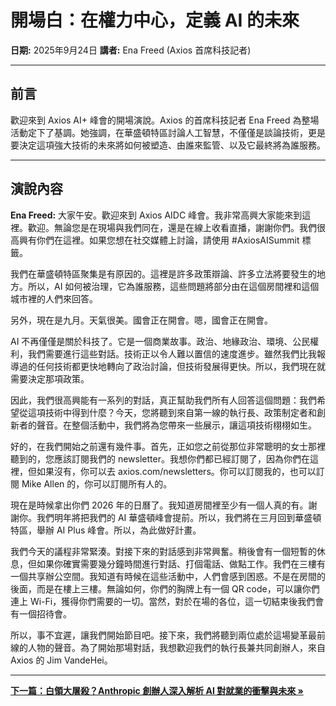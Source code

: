 # 開場白：在權力中心，定義 AI 的未來

**日期:** 2025年9月24日
**講者:** Ena Freed (Axios 首席科技記者)

---

## 前言

歡迎來到 Axios AI+ 峰會的開場演說。Axios 的首席科技記者 Ena Freed 為整場活動定下了基調。她強調，在華盛頓特區討論人工智慧，不僅僅是談論技術，更是要決定這項強大技術的未來將如何被塑造、由誰來監管、以及它最終將為誰服務。

---

## 演說內容

**Ena Freed:** 大家午安。歡迎來到 Axios AIDC 峰會。我非常高興大家能來到這裡。歡迎。無論您是在現場與我們同在，還是在線上收看直播，謝謝你們。我們很高興有你們在這裡。如果您想在社交媒體上討論，請使用 #AxiosAISummit 標籤。

我們在華盛頓特區聚集是有原因的。這裡是許多政策辯論、許多立法將要發生的地方。所以，AI 如何被治理，它為誰服務，這些問題將部分由在這個房間裡和這個城市裡的人們來回答。

另外，現在是九月。天氣很美。國會正在開會。嗯，國會正在開會。

AI 不再僅僅是關於科技了。它是一個商業故事。政治、地緣政治、環境、公民權利，我們需要進行這些對話。技術正以令人難以置信的速度進步。雖然我們比我報導過的任何技術都更快地轉向了政治討論，但技術發展得更快。所以，我們現在就需要決定那項政策。

因此，我們很高興能有一系列的對話，真正幫助我們所有人回答這個問題：我們希望從這項技術中得到什麼？今天，您將聽到來自第一線的執行長、政策制定者和創新者的聲音。在整個活動中，我們將為您帶來一些展示，讓這項技術栩栩如生。

好的，在我們開始之前還有幾件事。首先，正如您之前從那位非常聰明的女士那裡聽到的，您應該訂閱我們的 newsletter。我想你們都已經訂閱了，因為你們在這裡，但如果沒有，你可以去 axios.com/newsletters。你可以訂閱我的，也可以訂閱 Mike Allen 的，你可以訂閱所有人的。

現在是時候拿出你們 2026 年的日曆了。我知道房間裡至少有一個人真的有。謝謝你。我們明年將把我們的 AI 華盛頓峰會提前。所以，我們將在三月回到華盛頓特區，舉辦 AI Plus 峰會。所以，為此做好計畫。

我們今天的議程非常緊湊。對接下來的對話感到非常興奮。稍後會有一個短暫的休息，但如果你確實需要幾分鐘時間進行對話、打個電話、做點工作。我們在三樓有一個共享辦公空間。我知道有時候在這些活動中，人們會感到困惑。不是在房間的後面，而是在樓上三樓。無論如何，你們的胸牌上有一個 QR code，可以讓你們連上 Wi-Fi，獲得你們需要的一切。當然，對於在場的各位，這一切結束後我們會有一個招待會。

所以，事不宜遲，讓我們開始節目吧。接下來，我們將聽到兩位處於這場變革最前線的人物的聲音。為了開始那場對話，我想歡迎我們的執行長兼共同創辦人，來自 Axios 的 Jim VandeHei。

---
[**下一篇：白領大屠殺？Anthropic 創辦人深入解析 AI 對就業的衝擊與未來 &raquo;**](./01-anthropic-jobs-impact.md)
